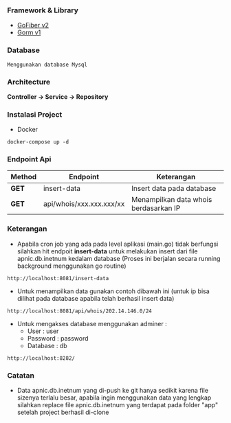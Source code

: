 ### Framework & Library
- [GoFiber v2](https://gofiber.io/)
- [Gorm v1](https://gorm.io/)

### Database
```
Menggunakan database Mysql
```

### Architecture
**Controller -> Service -> Repository**

### Instalasi Project

- Docker
```
docker-compose up -d
```

### Endpoint Api
| Method  | Endpoint                 | Keterangan                            |
|---------|--------------------------|---------------------------------------|
| **GET** | insert-data              | Insert data pada database             |
| **GET** | api/whois/xxx.xxx.xxx/xx | Menampilkan data whois berdasarkan IP |


### Keterangan

- Apabila cron job yang ada pada level aplikasi (main.go) tidak berfungsi silahkan hit endpoit **insert-data** untuk melakukan insert dari file apnic.db.inetnum kedalam database (Proses ini berjalan secara running background menggunakan go routine)
```
http://localhost:8081/insert-data
```
- Untuk menampilkan data gunakan contoh dibawah ini (untuk ip bisa dilihat pada database apabila telah berhasil insert data)
```
http://localhost:8081/api/whois/202.14.146.0/24
```
- Untuk mengakses database menggunakan adminer :
  - User : user
  - Password : password
  - Database : db
```
http://localhost:8282/
```

### Catatan

- Data apnic.db.inetnum yang di-push ke git hanya sedikit karena file sizenya terlalu besar, apabila ingin menggunakan data yang lengkap silahkan replace file apnic.db.inetnum yang terdapat pada folder "app" setelah project berhasil di-clone